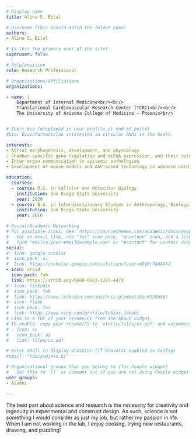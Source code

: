 ```yaml
---
# Display name
title: Alina S. Bilal

# Username (this should match the folder name)
authors:
- Alina S. Bilal

# Is this the primary user of the site?
superuser: false

# Role/position
role: Research Professional

# Organizations/Affiliations
organizations:

- name: | 
    Department of Internal Medicine<br/><br/>
    Translational Cardiovascular Research Center (TCRC)<br/><br/>
    The University of Arizona College of Medicine – Phoenix<br/>


# Short bio (displayed in user profile at end of posts)
#bio: Bioinformatician interested in circular RNAs in the heart.

interests:
- Atrial morphogenesis, development, and physiology
- Chamber-specific gene regulation and miRNA expression, and their roles in pathophysiology
- Inter-organ communication in systemic pathologies
- Development of mouse models and AAV-based technology to advance cardiac research

education:
  courses:
  - course: M.S. in Cellular and Molecular Biology
    institution: San Diego State University
    year: 2020
  - course: B.A. in Interdisciplinary Studies in Anthropology, Biology, and Statistics
    institution: San Diego State University
    year: 2016

# Social/Academic Networking
# For available icons, see: https://sourcethemes.com/academic/docs/page-builder/#icons
#   For an email link, use "fas" icon pack, "envelope" icon, and a link in the
#   form "mailto:your-email@example.com" or "#contact" for contact widget.
social:
#- icon: google-scholar
#  icon_pack: ai
#  link: https://scholar.google.com/citations?user=mDIRr7AAAAAJ
- icon: orcid
  icon_pack: fab
  link: https://orcid.org/0000-0003-1287-447X
#- icon: linkedin
#  icon_pack: fab
#  link: https://www.linkedin.com/in/chris-glembotski-6135b98/
#- icon: flask
#  icon_pack: fas
#  link: https://www.xing.com/profile/Tobias_Jakobi
# Link to a PDF of your resume/CV from the About widget.
# To enable, copy your resume/CV to `static/files/cv.pdf` and uncomment the lines below.
# - icon: cv
#   icon_pack: ai
#   link: files/cv.pdf

# Enter email to display Gravatar (if Gravatar enabled in Config)
#email: "tobias@jako.bi"

# Organizational groups that you belong to (for People widget)
#   Set this to `[]` or comment out if you are not using People widget.
user_groups:
- Alumni

---
```


The best part about science and research is the necessity for creativity and ingenuity in experimental and construct design. As such, science is not something I would consider as just my job, but rather my passion in life. When I am not working in the lab, I enjoy cooking, trying new restaurants, drawing, and puzzling!
